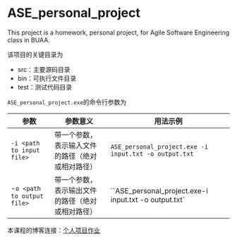 # ASE_personal_project
This project is a homework, personal project, for Agile Software Engineering class in BUAA.

该项目的关键目录为

- src：主要源码目录
- bin：可执行文件目录
- test：测试代码目录



`ASE_personal_project.exe`的命令行参数为

| 参数                       | 参数意义                                         | 用法示例                                              |
| -------------------------- | ------------------------------------------------ | ----------------------------------------------------- |
| `-i <path to input file>`  | 带一个参数，表示输入文件的路径（绝对或相对路径） | `ASE_personal_project.exe -i input.txt -o output.txt` |
| -`o <path to output file>` | 带一个参数，表示输出文件的路径（绝对或相对路径） | ``ASE_personal_project.exe-i input.txt -o output.txt` |



本课程的博客连接：[个人项目作业](https://edu.cnblogs.com/campus/buaa/BUAA_SE_2020_LJ/homework/10429)
